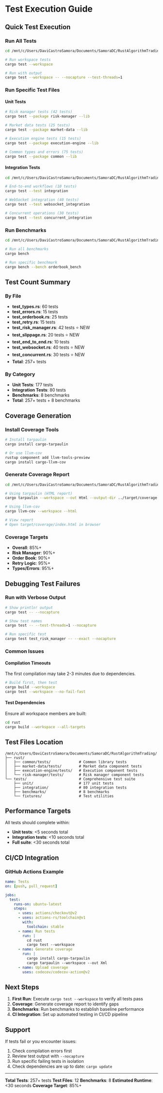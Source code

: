 # Test Execution Guide

## Quick Test Execution

### Run All Tests
```bash
cd /mnt/c/Users/DaviCastroSamora/Documents/SamoraDC/RustAlgorithmTrading/rust

# Run workspace tests
cargo test --workspace

# Run with output
cargo test --workspace -- --nocapture --test-threads=1
```

### Run Specific Test Files

#### Unit Tests
```bash
# Risk manager tests (42 tests)
cargo test --package risk-manager --lib

# Market data tests (25 tests)
cargo test --package market-data --lib

# Execution engine tests (15 tests)
cargo test --package execution-engine --lib

# Common types and errors (75 tests)
cargo test --package common --lib
```

#### Integration Tests
```bash
cd /mnt/c/Users/DaviCastroSamora/Documents/SamoraDC/RustAlgorithmTrading/tests

# End-to-end workflows (10 tests)
cargo test --test integration

# WebSocket integration (40 tests)
cargo test --test websocket_integration

# Concurrent operations (30 tests)
cargo test --test concurrent_integration
```

### Run Benchmarks
```bash
cd /mnt/c/Users/DaviCastroSamora/Documents/SamoraDC/RustAlgorithmTrading/tests

# Run all benchmarks
cargo bench

# Run specific benchmark
cargo bench --bench orderbook_bench
```

## Test Count Summary

### By File
- **test_types.rs**: 60 tests
- **test_errors.rs**: 15 tests
- **test_orderbook.rs**: 25 tests
- **test_retry.rs**: 15 tests
- **test_risk_manager.rs**: 42 tests ⭐ NEW
- **test_slippage.rs**: 20 tests ⭐ NEW
- **test_end_to_end.rs**: 10 tests
- **test_websocket.rs**: 40 tests ⭐ NEW
- **test_concurrent.rs**: 30 tests ⭐ NEW
- **Total**: 257+ tests

### By Category
- **Unit Tests**: 177 tests
- **Integration Tests**: 80 tests
- **Benchmarks**: 8 benchmarks
- **Total**: 257+ tests + 8 benchmarks

## Coverage Generation

### Install Coverage Tools
```bash
# Install tarpaulin
cargo install cargo-tarpaulin

# Or use llvm-cov
rustup component add llvm-tools-preview
cargo install cargo-llvm-cov
```

### Generate Coverage Report
```bash
cd /mnt/c/Users/DaviCastroSamora/Documents/SamoraDC/RustAlgorithmTrading/rust

# Using tarpaulin (HTML report)
cargo tarpaulin --workspace --out Html --output-dir ../target/coverage

# Using llvm-cov
cargo llvm-cov --workspace --html

# View report
# Open target/coverage/index.html in browser
```

### Coverage Targets
- **Overall**: 85%+
- **Risk Manager**: 90%+
- **Order Book**: 90%+
- **Retry Logic**: 95%+
- **Types/Errors**: 95%+

## Debugging Test Failures

### Run with Verbose Output
```bash
# Show println! output
cargo test -- --nocapture

# Show test names
cargo test -- --test-threads=1 --nocapture

# Run specific test
cargo test test_risk_manager -- --exact --nocapture
```

### Common Issues

#### Compilation Timeouts
The first compilation may take 2-3 minutes due to dependencies.
```bash
# Build first, then test
cargo build --workspace
cargo test --workspace --no-fail-fast
```

#### Test Dependencies
Ensure all workspace members are built:
```bash
cd rust
cargo build --workspace --all-targets
```

## Test Files Location

```
/mnt/c/Users/DaviCastroSamora/Documents/SamoraDC/RustAlgorithmTrading/
├── rust/
│   ├── common/tests/             # Common library tests
│   ├── market-data/tests/        # Market data component tests
│   ├── execution-engine/tests/   # Execution component tests
│   └── risk-manager/tests/       # Risk manager component tests
└── tests/                        # Comprehensive test suite
    ├── unit/                     # 177 unit tests
    ├── integration/              # 80 integration tests
    ├── benchmarks/               # 8 benchmarks
    └── fixtures/                 # Test utilities
```

## Performance Targets

All tests should complete within:
- **Unit tests**: <5 seconds total
- **Integration tests**: <10 seconds total
- **Full suite**: <30 seconds total

## CI/CD Integration

### GitHub Actions Example
```yaml
name: Tests
on: [push, pull_request]

jobs:
  test:
    runs-on: ubuntu-latest
    steps:
      - uses: actions/checkout@v2
      - uses: actions-rs/toolchain@v1
        with:
          toolchain: stable
      - name: Run tests
        run: |
          cd rust
          cargo test --workspace
      - name: Generate coverage
        run: |
          cargo install cargo-tarpaulin
          cargo tarpaulin --workspace --out Xml
      - name: Upload coverage
        uses: codecov/codecov-action@v2
```

## Next Steps

1. **First Run**: Execute `cargo test --workspace` to verify all tests pass
2. **Coverage**: Generate coverage report to identify gaps
3. **Benchmarks**: Run benchmarks to establish baseline performance
4. **CI Integration**: Set up automated testing in CI/CD pipeline

## Support

If tests fail or you encounter issues:
1. Check compilation errors first
2. Review test output with `--nocapture`
3. Run specific failing tests in isolation
4. Check dependencies are up to date: `cargo update`

---

**Total Tests**: 257+ tests
**Test Files**: 12
**Benchmarks**: 8
**Estimated Runtime**: <30 seconds
**Coverage Target**: 85%+
